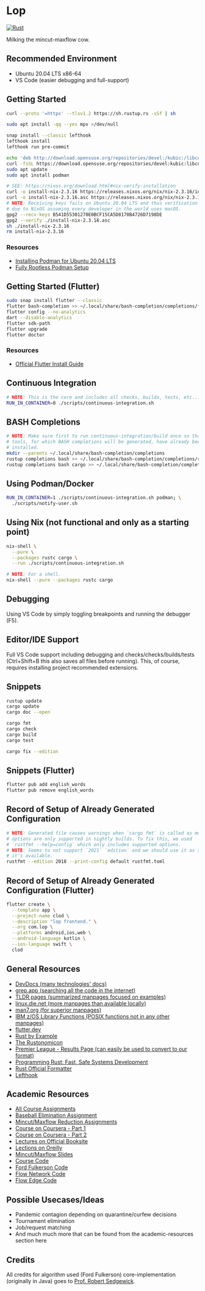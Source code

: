 # Lop

[![Rust](https://github.com/ahimta/lop/actions/workflows/continuous-integration.yml/badge.svg)](https://github.com/ahimta/lop/actions/workflows/continuous-integration.yml)

Milking the mincut-maxflow cow.

## Recommended Environment

- Ubuntu 20.04 LTS x86-64
- VS Code (easier debugging and full-support)

## Getting Started

```bash
curl --proto '=https' --tlsv1.2 https://sh.rustup.rs -sSf | sh

sudo apt install -qq --yes mpv >/dev/null

snap install --classic lefthook
lefthook install
lefthook run pre-commit

echo 'deb http://download.opensuse.org/repositories/devel:/kubic:/libcontainers:/stable/xUbuntu_20.04/ /' | sudo tee /etc/apt/sources.list.d/devel:kubic:libcontainers:stable.list
curl -fsSL https://download.opensuse.org/repositories/devel:kubic:libcontainers:stable/xUbuntu_20.04/Release.key | gpg --dearmor | sudo tee /etc/apt/trusted.gpg.d/devel_kubic_libcontainers_stable.gpg > /dev/null
sudo apt update
sudo apt install podman

# SEE: https://nixos.org/download.html#nix-verify-installation
curl -o install-nix-2.3.16 https://releases.nixos.org/nix/nix-2.3.16/install
curl -o install-nix-2.3.16.asc https://releases.nixos.org/nix/nix-2.3.16/install.asc
# NOTE: Receiving keys fails on Ubuntu 20.04 LTS and thus verification. Probably
# due to NixOS assuming every developer in the world uses macOS.
gpg2 --recv-keys B541D55301270E0BCF15CA5D8170B4726D7198DE
gpg2 --verify ./install-nix-2.3.16.asc
sh ./install-nix-2.3.16
rm install-nix-2.3.16
```

### Resources

- [Installing Podman for Ubuntu 20.04 LTS](https://software.opensuse.org//download.html?project=devel%3Akubic%3Alibcontainers%3Astable&package=podman)
- [Fully Rootless Podman Setup](https://github.com/containers/podman/blob/main/docs/tutorials/rootless_tutorial.md)

## Getting Started (Flutter)

```bash
sudo snap install flutter --classic
flutter bash-completion >> ~/.local/share/bash-completion/completions/flutter
flutter config --no-analytics
dart --disable-analytics
flutter sdk-path
flutter upgrade
flutter doctor
```

### Resources

- [Official Flutter Install Guide](https://flutter.dev/docs/get-started/install/linux)

## Continuous Integration

```bash
# NOTE: This is the core and includes all checks, builds, tests, etc...
RUN_IN_CONTAINER=0 ./scripts/continuous-integration.sh
```

## BASH Completions

```bash
# NOTE: Make sure first to run continuous-integration/build once so that all
# tools, for which BASH completions will be generated, have already been
# installed.
mkdir --parents ~/.local/share/bash-completion/completions
rustup completions bash >> ~/.local/share/bash-completion/completions/rustup
rustup completions bash cargo >> ~/.local/share/bash-completion/completions/cargo
```

## Using Podman/Docker

```bash
RUN_IN_CONTAINER=1 ./scripts/continuous-integration.sh podman; \
  ./scripts/notify-user.sh
```

## Using Nix (not functional and only as a starting point)

```bash
nix-shell \
  --pure \
  --packages rustc cargo \
  --run ./scripts/continuous-integration.sh

# NOTE: For a shell.
nix-shell --pure --packages rustc cargo
```

## Debugging

Using VS Code by simply toggling breakpoints and running the debugger (F5).

## Editor/IDE Support

Full VS Code support including debugging and checks/checks/builds/tests
(Ctrl+Shift+B this also saves all files before running). This, of course,
requires installing project recommended extensions.

## Snippets

```bash
rustup update
cargo update
cargo doc --open

cargo fmt
cargo check
cargo build
cargo test

cargo fix --edition
```

## Snippets (Flutter)

```bash
flutter pub add english_words
flutter pub remove english_words
```

## Record of Setup of Already Generated Configuration

```bash
# NOTE: Generated file causes warnings when `cargo fmt` is called as most
# options are only supported in nightly builds. To fix this, we used
# `rustfmt --help=config` which only includes supported options.
# NOTE: Seems to not support `2021` `edition` and we should use it as soon as
# it's available.
rustfmt --edition 2018 --print-config default rustfmt.toml
```

## Record of Setup of Already Generated Configuration (Flutter)

```bash
flutter create \
  --template app \
  --project-name clod \
  --description "lop frontend." \
  --org com.lop \
  --platforms android,ios,web \
  --android-language kotlin \
  --ios-language swift \
  clod
```

## General Resources

- [DevDocs (many technologies' docs)](https://devdocs.io)
- [grep.app (searching all the code in the internet)](https://grep.app)
- [TLDR pages (summarized manpages focused on examples)](https://tldr.ostera.io)
- [linux.die.net (more manpages than available locally)](https://linux.die.net)
- [man7.org (for superior manpages)](https://www.man7.org)
- [IBM z/OS Library Functions (POSIX functions not in any other manpages)](https://www.ibm.com/docs/en/zos/2.5.0?topic=reference-library-functions)
- [flutter.dev](https://flutter.dev)
- [Rust by Example](https://doc.rust-lang.org/rust-by-example)
- [The Rustonomicon](https://doc.rust-lang.org/nomicon)
- [Premier League - Results Page (can easily be used to convert to our format)](https://www.premierleague.com/results)
- [Programming Rust: Fast, Safe Systems Development](https://read.amazon.com/?asin=B0979PWD4Z&language=en-US)
- [Rust Official Formatter](https://github.com/rust-lang/rustfmt)
- [Lefthook](https://github.com/evilmartians/lefthook)

## Academic Resources

- [All Course Assignments](https://introcs.cs.princeton.edu/java/assignments/)
- [Baseball Elimination Assignment](https://www.cs.princeton.edu/courses/archive/spring04/cos226/assignments/baseball.html)
- [Mincut/Maxflow Reduction Assignments](https://www.cs.princeton.edu/courses/archive/spring03/cs226/assignments/assign.html)
- [Course on Coursera - Part 1](https://www.coursera.org/learn/algorithms-part1)
- [Course on Coursera - Part 2](https://www.coursera.org/learn/algorithms-part2)
- [Lectures on Official Booksite](https://algs4.cs.princeton.edu/lectures/)
- [Lections on Oreilly](https://www.oreilly.com/library/view/algorithms-24-part-lecture/9780134384528/)
- [Mincut/Maxflow Slides](https://algs4.cs.princeton.edu/lectures/keynote/64MaxFlow-2x2.pdf)
- [Course Code](https://algs4.cs.princeton.edu/code/)
- [Ford Fulkerson Code](https://algs4.cs.princeton.edu/code/edu/princeton/cs/algs4/FordFulkerson.java.html)
- [Flow Network Code](https://algs4.cs.princeton.edu/code/edu/princeton/cs/algs4/FlowNetwork.java.html)
- [Flow Edge Code](https://algs4.cs.princeton.edu/code/edu/princeton/cs/algs4/FlowEdge.java.html)

## Possible Usecases/Ideas

- Pandemic contagion depending on quarantine/curfew decisions
- Tournament elimination
- Job/request matching
- And much much more that can be found from the academic-resources section here

## Credits

All credits for algorithm used (Ford Fulkerson) core-implementation (originally
in Java) goes to [Prof. Robert Sedgewick](<https://en.wikipedia.org/wiki/Robert_Sedgewick_(computer_scientist)>).
